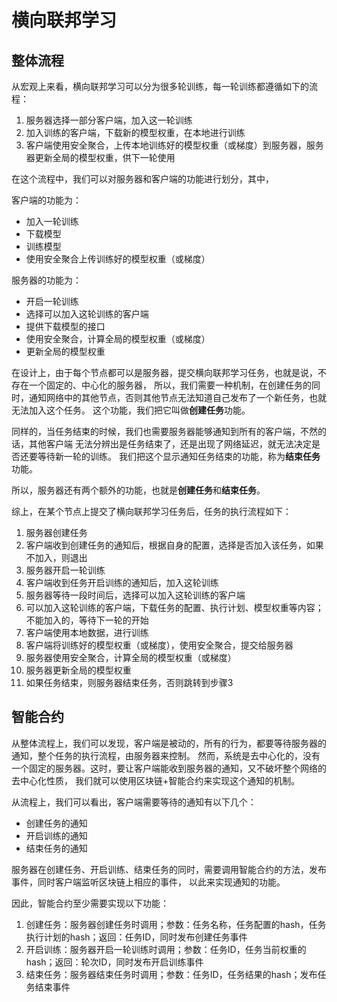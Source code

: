 # 横向联邦学习

## 整体流程

从宏观上来看，横向联邦学习可以分为很多轮训练，每一轮训练都遵循如下的流程：

1. 服务器选择一部分客户端，加入这一轮训练
2. 加入训练的客户端，下载新的模型权重，在本地进行训练
3. 客户端使用安全聚合，上传本地训练好的模型权重（或梯度）到服务器，服务器更新全局的模型权重，供下一轮使用

在这个流程中，我们可以对服务器和客户端的功能进行划分，其中，

客户端的功能为：

* 加入一轮训练
* 下载模型
* 训练模型
* 使用安全聚合上传训练好的模型权重（或梯度）

服务器的功能为：

* 开启一轮训练
* 选择可以加入这轮训练的客户端
* 提供下载模型的接口
* 使用安全聚合，计算全局的模型权重（或梯度）
* 更新全局的模型权重

在设计上，由于每个节点都可以是服务器，提交横向联邦学习任务，也就是说，不存在一个固定的、中心化的服务器，
所以，我们需要一种机制，在创建任务的同时，通知网络中的其他节点，否则其他节点无法知道自己发布了一个新任务，也就无法加入这个任务。
这个功能，我们把它叫做**创建任务**功能。

同样的，当任务结束的时候，我们也需要服务器能够通知到所有的客户端，不然的话，其他客户端
无法分辨出是任务结束了，还是出现了网络延迟，就无法决定是否还要等待新一轮的训练。
我们把这个显示通知任务结束的功能，称为**结束任务**功能。

所以，服务器还有两个额外的功能，也就是**创建任务**和**结束任务**。

综上，在某个节点上提交了横向联邦学习任务后，任务的执行流程如下：

1. 服务器创建任务
2. 客户端收到创建任务的通知后，根据自身的配置，选择是否加入该任务，如果不加入，则退出
3. 服务器开启一轮训练
4. 客户端收到任务开启训练的通知后，加入这轮训练
5. 服务器等待一段时间后，选择可以加入这轮训练的客户端
6. 可以加入这轮训练的客户端，下载任务的配置、执行计划、模型权重等内容；不能加入的，等待下一轮的开始
7. 客户端使用本地数据，进行训练
8. 客户端将训练好的模型权重（或梯度），使用安全聚合，提交给服务器
9. 服务器使用安全聚合，计算全局的模型权重（或梯度）
10. 服务器更新全局的模型权重
11. 如果任务结束，则服务器结束任务，否则跳转到步骤3

## 智能合约

从整体流程上，我们可以发现，客户端是被动的，所有的行为，都要等待服务器的通知，整个任务的执行流程，由服务器来控制。
然而，系统是去中心化的，没有一个固定的服务器。这时，要让客户端能收到服务器的通知，又不破坏整个网络的去中心化性质，
我们就可以使用区块链+智能合约来实现这个通知的机制。

从流程上，我们可以看出，客户端需要等待的通知有以下几个：

* 创建任务的通知
* 开启训练的通知
* 结束任务的通知

服务器在创建任务、开启训练、结束任务的同时，需要调用智能合约的方法，发布事件，同时客户端监听区块链上相应的事件，
以此来实现通知的功能。

因此，智能合约至少需要实现以下功能：

1. 创建任务：服务器创建任务时调用；参数：任务名称，任务配置的hash，任务执行计划的hash；返回：任务ID，同时发布创建任务事件
2. 开启训练：服务器开启一轮训练时调用；参数：任务ID，任务当前权重的hash；返回：轮次ID，同时发布开启训练事件
3. 结束任务：服务器结束任务时调用；参数：任务ID，任务结果的hash；发布任务结束事件



